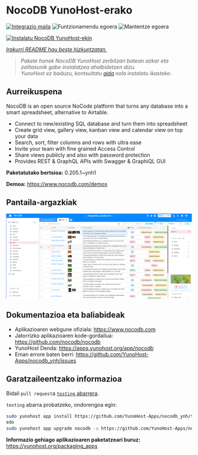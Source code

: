 <!--
Ohart ongi: README hau automatikoki sortu da <https://github.com/YunoHost/apps/tree/master/tools/readme_generator>ri esker
EZ editatu eskuz.
-->

# NocoDB YunoHost-erako

[![Integrazio maila](https://dash.yunohost.org/integration/nocodb.svg)](https://dash.yunohost.org/appci/app/nocodb) ![Funtzionamendu egoera](https://ci-apps.yunohost.org/ci/badges/nocodb.status.svg) ![Mantentze egoera](https://ci-apps.yunohost.org/ci/badges/nocodb.maintain.svg)

[![Instalatu NocoDB YunoHost-ekin](https://install-app.yunohost.org/install-with-yunohost.svg)](https://install-app.yunohost.org/?app=nocodb)

*[Irakurri README hau beste hizkuntzatan.](./ALL_README.md)*

> *Pakete honek NocoDB YunoHost zerbitzari batean azkar eta zailtasunik gabe instalatzea ahalbidetzen dizu.*  
> *YunoHost ez baduzu, kontsultatu [gida](https://yunohost.org/install) nola instalatu ikasteko.*

## Aurreikuspena

NocoDB is an open source NoCode platform that turns any database into a smart spreadsheet, alternative to Airtable.

* Connect to new/existing SQL database and turn them into spreadsheet
* Create grid view, gallery view, kanban view and calendar view on top your data
* Search, sort, filter columns and rows with ultra ease
* Invite your team with fine grained Access Control
* Share views publicly and also with password protection
* Provides REST & GraphQL APIs with Swagger & GraphiQL GUI


**Paketatutako bertsioa:** 0.205.1~ynh1

**Demoa:** <https://www.nocodb.com/demos>

## Pantaila-argazkiak

![NocoDB(r)en pantaila-argazkia](./doc/screenshots/screenshot.png)

## Dokumentazioa eta baliabideak

- Aplikazioaren webgune ofiziala: <https://www.nocodb.com>
- Jatorrizko aplikazioaren kode-gordailua: <https://github.com/nocodb/nocodb>
- YunoHost Denda: <https://apps.yunohost.org/app/nocodb>
- Eman errore baten berri: <https://github.com/YunoHost-Apps/nocodb_ynh/issues>

## Garatzaileentzako informazioa

Bidali `pull request`a [`testing` abarrera](https://github.com/YunoHost-Apps/nocodb_ynh/tree/testing).

`testing` abarra probatzeko, ondorengoa egin:

```bash
sudo yunohost app install https://github.com/YunoHost-Apps/nocodb_ynh/tree/testing --debug
edo
sudo yunohost app upgrade nocodb -u https://github.com/YunoHost-Apps/nocodb_ynh/tree/testing --debug
```

**Informazio gehiago aplikazioaren paketatzeari buruz:** <https://yunohost.org/packaging_apps>
